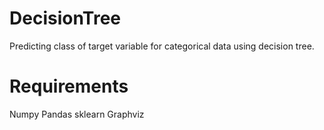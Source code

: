 # DecisionTree
Predicting class of target variable for categorical data using decision tree. 

# Requirements

Numpy
Pandas
sklearn
Graphviz 
